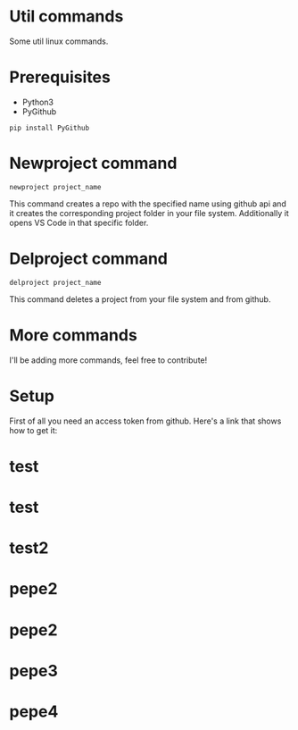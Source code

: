 # Util commands
Some util linux commands.
# Prerequisites
* Python3
* PyGithub
```
pip install PyGithub
```

# Newproject command
```
newproject project_name
```
This command creates a repo with the specified name using github api and it creates the corresponding project folder in your file system. Additionally it opens VS Code in that specific folder.
# Delproject command
```
delproject project_name
```
This command deletes a project from your file system and from github.

# More commands
I'll be adding more commands, feel free to contribute!

# Setup

First of all you need an access token from github. Here's a link that shows how to get it:
# test
# test
# test2
# pepe2
# pepe2
# pepe3
# pepe4
